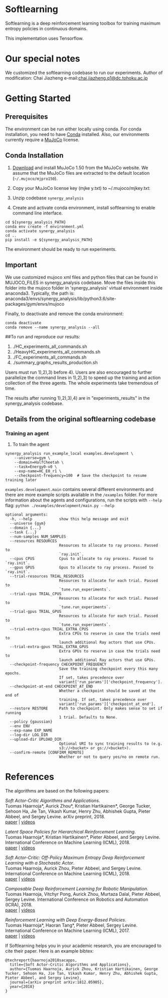 # Softlearning

Softlearning is a deep reinforcement learning toolbox for training maximum entropy policies in continuous domains. 

This implementation uses Tensorflow. 

# Our special notes
We customized the softlearning codebase to run our experiments.
Author of modification: Chai Jiazheng e-mail:chai.jiazheng.q1@dc.tohoku.ac.jp

# Getting Started

## Prerequisites

The environment can be run either locally using conda. For conda installation, you need to have [Conda](https://conda.io/docs/user-guide/install/index.html) installed. Also, our environments currently require a [MuJoCo](https://www.roboti.us/license.html) license.

## Conda Installation

1. [Download](https://www.roboti.us/index.html) and install MuJoCo 1.50 from the MuJoCo website. We assume that the MuJoCo files are extracted to the default location (`~/.mujoco/mjpro150`).

2. Copy your MuJoCo license key (mjke
y.txt) to ~/.mujoco/mjkey.txt:

3. Unzip codebase `synergy_analysis`

4. Create and activate conda environment, install softlearning to enable command line interface.
```
cd ${synergy_analysis_PATH}
conda env create -f environment.yml
conda activate synergy_analysis
cd ..
pip install -e ${synergy_analysis_PATH}
```

The environment should be ready to run experiments. 
## Important
We use customized mujoco xml files and python files that can be found in MUJOCO_FILES in synergy_analysis codebase. 
Move the files inside this folder into the mujoco folder in 'synergy_analysis' virtual environment inside anaconda3.
Typically, the path is:
anaconda3/envs/synergy_analysis/lib/python3.6/site-packages/gym/envs/mujoco


Finally, to deactivate and remove the conda environment:
```
conda deactivate
conda remove --name synergy_analysis --all
```

##To run and reproduce our results:
1) ./HC_experiments_all_commands.sh
2) ./HeavyHC_experiments_all_commands.sh
3) ./FC_experiments_all_commands.sh
4) ./summary_graphs_results_production.sh

Users must run 1),2),3) before 4). Users are also encouraged to further parallelize the command lines in 1),2),3) to speed up the training and action collection of the three agents. The whole experiments take tremendous of time.

The results after running 1),2),3),4) are in "experiments_results" in the synergy_analysis codebase.


## Details from the original softlearning codebase
### Training an agent
1. To train the agent
```
synergy_analysis run_example_local examples.development \
    --universe=gym \
    --domain=HalfCheetah \
    --task=Energy0-v0 \
    --exp-name=HC_E0_r1 \
    --checkpoint-frequency=100  # Save the checkpoint to resume training later
```


`examples.development.main` contains several different environments and there are more example scripts available in the  `/examples` folder. For more information about the agents and configurations, run the scripts with `--help` flag: `python ./examples/development/main.py --help`
```
optional arguments:
  -h, --help            show this help message and exit
  --universe {gym}
  --domain {...}
  --task {...}
  --num-samples NUM_SAMPLES
  --resources RESOURCES
                        Resources to allocate to ray process. Passed to
                        `ray.init`.
  --cpus CPUS           Cpus to allocate to ray process. Passed to `ray.init`.
  --gpus GPUS           Gpus to allocate to ray process. Passed to `ray.init`.
  --trial-resources TRIAL_RESOURCES
                        Resources to allocate for each trial. Passed to
                        `tune.run_experiments`.
  --trial-cpus TRIAL_CPUS
                        Resources to allocate for each trial. Passed to
                        `tune.run_experiments`.
  --trial-gpus TRIAL_GPUS
                        Resources to allocate for each trial. Passed to
                        `tune.run_experiments`.
  --trial-extra-cpus TRIAL_EXTRA_CPUS
                        Extra CPUs to reserve in case the trials need to
                        launch additional Ray actors that use CPUs.
  --trial-extra-gpus TRIAL_EXTRA_GPUS
                        Extra GPUs to reserve in case the trials need to
                        launch additional Ray actors that use GPUs.
  --checkpoint-frequency CHECKPOINT_FREQUENCY
                        Save the training checkpoint every this many epochs.
                        If set, takes precedence over
                        variant['run_params']['checkpoint_frequency'].
  --checkpoint-at-end CHECKPOINT_AT_END
                        Whether a checkpoint should be saved at the end of
                        training. If set, takes precedence over
                        variant['run_params']['checkpoint_at_end'].
  --restore RESTORE     Path to checkpoint. Only makes sense to set if running
                        1 trial. Defaults to None.
  --policy {gaussian}
  --env ENV
  --exp-name EXP_NAME
  --log-dir LOG_DIR
  --upload-dir UPLOAD_DIR
                        Optional URI to sync training results to (e.g.
                        s3://<bucket> or gs://<bucket>).
  --confirm-remote [CONFIRM_REMOTE]
                        Whether or not to query yes/no on remote run.
```


# References
The algorithms are based on the following papers:

*Soft Actor-Critic Algorithms and Applications*.</br>
Tuomas Haarnoja*, Aurick Zhou*, Kristian Hartikainen*, George Tucker, Sehoon Ha, Jie Tan, Vikash Kumar, Henry Zhu, Abhishek Gupta, Pieter Abbeel, and Sergey Levine.
arXiv preprint, 2018.</br>
[paper](https://arxiv.org/abs/1812.05905)  |  [videos](https://sites.google.com/view/sac-and-applications)

*Latent Space Policies for Hierarchical Reinforcement Learning*.</br>
Tuomas Haarnoja*, Kristian Hartikainen*, Pieter Abbeel, and Sergey Levine.
International Conference on Machine Learning (ICML), 2018.</br>
[paper](https://arxiv.org/abs/1804.02808) | [videos](https://sites.google.com/view/latent-space-deep-rl)

*Soft Actor-Critic: Off-Policy Maximum Entropy Deep Reinforcement Learning with a Stochastic Actor*.</br>
Tuomas Haarnoja, Aurick Zhou, Pieter Abbeel, and Sergey Levine.
International Conference on Machine Learning (ICML), 2018.</br>
[paper](https://arxiv.org/abs/1801.01290) | [videos](https://sites.google.com/view/soft-actor-critic)

*Composable Deep Reinforcement Learning for Robotic Manipulation*.</br>
Tuomas Haarnoja, Vitchyr Pong, Aurick Zhou, Murtaza Dalal, Pieter Abbeel, Sergey Levine.
International Conference on Robotics and Automation (ICRA), 2018.</br>
[paper](https://arxiv.org/abs/1803.06773) | [videos](https://sites.google.com/view/composing-real-world-policies)

*Reinforcement Learning with Deep Energy-Based Policies*.</br>
Tuomas Haarnoja*, Haoran Tang*, Pieter Abbeel, Sergey Levine.
International Conference on Machine Learning (ICML), 2017.</br>
[paper](https://arxiv.org/abs/1702.08165) | [videos](https://sites.google.com/view/softqlearning/home)

If Softlearning helps you in your academic research, you are encouraged to cite their paper. Here is an example bibtex:
```
@techreport{haarnoja2018sacapps,
  title={Soft Actor-Critic Algorithms and Applications},
  author={Tuomas Haarnoja, Aurick Zhou, Kristian Hartikainen, George Tucker, Sehoon Ha, Jie Tan, Vikash Kumar, Henry Zhu, Abhishek Gupta, Pieter Abbeel, and Sergey Levine},
  journal={arXiv preprint arXiv:1812.05905},
  year={2018}
}
```
